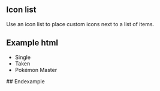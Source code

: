 ## Icon list

Use an icon list to place custom icons next to a list of items.

## Example html
<ul class="iconlist">
  <li>
    <span class="icon icon-check"></span>
    Single
  </li>
  <li>
    <span class="icon icon-check"></span>
    Taken
  </li>
  <li class="active">
    <span class="icon icon-check"></span>
    Pokémon Master
  </li>
</ul>
## Endexample

